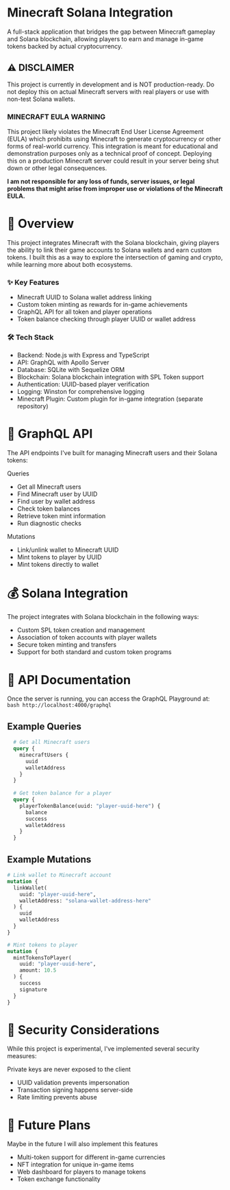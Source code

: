# Minecraft Solana Integration
A full-stack application that bridges the gap between Minecraft gameplay and Solana blockchain, allowing players to earn and manage in-game tokens backed by actual cryptocurrency.

## ⚠️ DISCLAIMER
This project is currently in development and is NOT production-ready. Do not deploy this on actual Minecraft servers with real players or use with non-test Solana wallets.

### **MINECRAFT EULA WARNING** 
This project likely violates the Minecraft End User License Agreement (EULA) which prohibits using Minecraft to generate cryptocurrency or other forms of real-world currency. This integration is meant for educational and demonstration purposes only as a technical proof of concept. Deploying this on a production Minecraft server could result in your server being shut down or other legal consequences.

**I am not responsible for any loss of funds, server issues, or legal problems that might arise from improper use or violations of the Minecraft EULA.**

# 🚀 Overview
This project integrates Minecraft with the Solana blockchain, giving players the ability to link their game accounts to Solana wallets and earn custom tokens. I built this as a way to explore the intersection of gaming and crypto, while learning more about both ecosystems.

### ✨ Key Features
- Minecraft UUID to Solana wallet address linking
- Custom token minting as rewards for in-game achievements
- GraphQL API for all token and player operations
- Token balance checking through player UUID or wallet address

### 🛠️ Tech Stack
- Backend: Node.js with Express and TypeScript
- API: GraphQL with Apollo Server
- Database: SQLite with Sequelize ORM
- Blockchain: Solana blockchain integration with SPL Token support
- Authentication: UUID-based player verification
- Logging: Winston for comprehensive logging
- Minecraft Plugin: Custom plugin for in-game integration (separate repository)

# 🔧 GraphQL API
The API endpoints I've built for managing Minecraft users and their Solana tokens:

Queries
- Get all Minecraft users
- Find Minecraft user by UUID
- Find user by wallet address
- Check token balances
- Retrieve token mint information
- Run diagnostic checks

Mutations
- Link/unlink wallet to Minecraft UUID
- Mint tokens to player by UUID
- Mint tokens directly to wallet

# 💰 Solana Integration
The project integrates with Solana blockchain in the following ways:
- Custom SPL token creation and management
- Association of token accounts with player wallets
- Secure token minting and transfers
- Support for both standard and custom token programs

# 📝 API Documentation
Once the server is running, you can access the GraphQL Playground at:  
``bash
http://localhost:4000/graphql
``
## Example Queries 
  
```graphql
  # Get all Minecraft users
  query {
    minecraftUsers {
      uuid
      walletAddress
    }
  }
  
  # Get token balance for a player
  query {
    playerTokenBalance(uuid: "player-uuid-here") {
      balance
      success
      walletAddress
    }
  }
```
## Example Mutations
```graphql
# Link wallet to Minecraft account
mutation {
  linkWallet(
    uuid: "player-uuid-here", 
    walletAddress: "solana-wallet-address-here"
  ) {
    uuid
    walletAddress
  }
}

# Mint tokens to player
mutation {
  mintTokensToPlayer(
    uuid: "player-uuid-here", 
    amount: 10.5
  ) {
    success
    signature
  }
}
```

# 🔐 Security Considerations
While this project is experimental, I've implemented several security measures:

Private keys are never exposed to the client
- UUID validation prevents impersonation
- Transaction signing happens server-side
- Rate limiting prevents abuse

# 🔮 Future Plans
Maybe in the future I will also implement this features 
- Multi-token support for different in-game currencies
- NFT integration for unique in-game items
- Web dashboard for players to manage tokens
- Token exchange functionality


